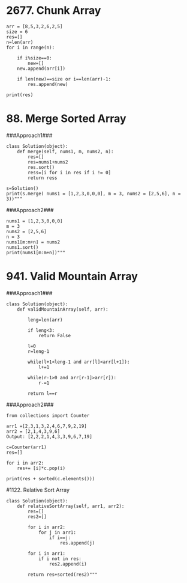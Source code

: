 

# 2677. Chunk Array

    arr = [8,5,3,2,6,2,5]
    size = 6
    res=[]
    n=len(arr)
    for i in range(n):
    
        if i%size==0:
            new=[]
        new.append(arr[i])
    
        if len(new)==size or i==len(arr)-1:
            res.append(new)
    
    print(res)


# 88. Merge Sorted Array

###Approach1###

    class Solution(object):
        def merge(self, nums1, m, nums2, n):
            res=[]
            res=nums1+nums2
            res.sort()
            ress=[i for i in res if i != 0]
            return ress
        
    s=Solution()
    print(s.merge( nums1 = [1,2,3,0,0,0], m = 3, nums2 = [2,5,6], n = 3))"""

###Approach2###

    nums1 = [1,2,3,0,0,0]
    m = 3
    nums2 = [2,5,6]
    n = 3
    nums1[m:m+n] = nums2
    nums1.sort()
    print(nums1[m:m+n])"""

#  941. Valid Mountain Array

###Approach1###

    class Solution(object):
        def validMountainArray(self, arr):
            
            leng=len(arr)
    
            if leng<3:
                return False
    
            l=0
            r=leng-1
    
            while(l+1<leng-1 and arr[l]<arr[l+1]):
                l+=1
    
            while(r-1>0 and arr[r-1]>arr[r]):
                r-=1
    
            return l==r

###Approach2###
    
    from collections import Counter
    
    arr1 =[2,3,1,3,2,4,6,7,9,2,19]
    arr2 = [2,1,4,3,9,6]
    Output: [2,2,2,1,4,3,3,9,6,7,19]
    
    c=Counter(arr1)
    res=[]
    
    for i in arr2:
        res+= [i]*c.pop(i)
    
    print(res + sorted(c.elements()))


#1122. Relative Sort Array
         
    class Solution(object):
        def relativeSortArray(self, arr1, arr2):
            res=[]
            res2=[]
    
            for i in arr2:
                for j in arr1:
                    if i==j:
                        res.append(j)
    
            for i in arr1:
                if i not in res:
                    res2.append(i)
    
            return res+sorted(res2)"""
